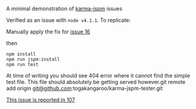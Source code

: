 A minimal demonstration of [karma-jspm](https://github.com/Workiva/karma-jspm/) issues

Verified as an issue with `node v4.1.1`. To replicate:

Manually apply the fix for [issue 16](https://github.com/Workiva/karma-jspm/issues/106)

then

	npm install
	npm run jspm:install
	npm run test

At time of writing you should see  404 error where it cannot find the simple test file. This file should absolutely be getting served however.git remote add origin git@github.com:togakangaroo/karma-jspm-tester.git

[This issue is reported in 107](https://github.com/Workiva/karma-jspm/issues/107)